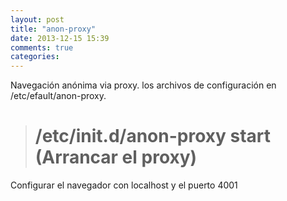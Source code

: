 ```yaml
---
layout: post
title: "anon-proxy"
date: 2013-12-15 15:39
comments: true
categories: 
---
```

Navegación anónima via proxy. los archivos de configuración en /etc/efault/anon-proxy.

># /etc/init.d/anon-proxy start (Arrancar el proxy)

Configurar el navegador con localhost y el puerto 4001

